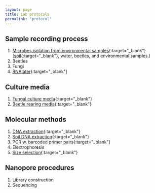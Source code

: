 ```yaml
---
layout: page
title: Lab protocols
permalink: "protocol"
---
```

## Sample recording process
1. [Microbes isolation from environmental samples](https://www.protocols.io/view/step-by-step-from-environmental-samples-to-preserv-n2bvj8mk5gk5/v1.html){:target="_blank"} ([soil](https://protocols.io/view/soil-sample-citizen-scientists-chinese-ccedsta6.html){:target="_blank"}, water, beetles, and environmental samples.)
2. Beetles
3. Fungi
4. [RNAlater](https://protocols.io/view/rnalater-recipe-ccm4su8w.html){:target="_blank"}

## Culture media
1. [Fungal culture media](https://protocols.io/view/mycology-media-b9eir3ce.html){:target="_blank"}<br>
2. [Beetle rearing media](https://www.protocols.io/view/beetle-rearing-media-cbhbsj2n.html){:target="_blank"}<br>

## Molecular methods
1. [DNA extraction](https://www.protocols.io/view/dna-extraction-bomb-cvhmw346.html){:target="_blank"}<br>
2. [Soil DNA extraction](https://www.protocols.io/view/supersoil-soil-dna-extraction-cg33tyqn.html){:target="_blank"}<br>
3. [PCR w. barcoded primer pairs](https://www.protocols.io/view/2-step-pcr-mixture-and-conditions-barcoded-head-pr-yxmvm263og3p/v1){:target="_blank"}<br>
4. Electrophoresis
5. [Size selection](https://www.protocols.io/view/size-selection-purification-cvj6w4re){:target="_blank"}<br>

## Nanopore procedures
1. Library construction
2. Sequencing
